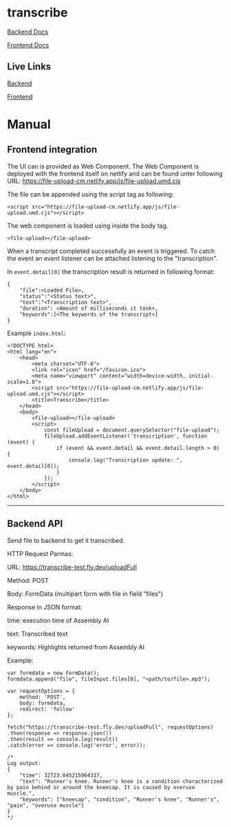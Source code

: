 # transcribe

[Backend Docs](backend/README.md)

[Frontend Docs](frontend/README.md)

## Live Links

[Backend](https://transcribe-test.fly.dev )

[Frontend](https://file-upload-cm.netlify.app/)


# Manual

## Frontend integration

The UI can is provided as Web Component. The Web Component is deployed with the frontend itself on netlify and can be found unter following URL: https://file-upload-cm.netlify.app/js/file-upload.umd.cjs

The file can be appended using the script tag as following: 

```
<script src="https://file-upload-cm.netlify.app/js/file-upload.umd.cjs"></script>
```

The web component is loaded using inside the body tag.

```
<file-upload></file-upload>
```

When a transcript completed successfully an event is triggered. To catch the event an event listener can be attached listening to the "transcription". 

In `event.detail[0]` the transcription result is returned in following format:

```
{
	"file":<Loaded File>,
	"status":"<Status text>",
	"text":"<Transcription text>",
	"duration": <Amount of milliseconds it took>,
	"keywords":[<The keywords of the transcript>]
}
```

Example `index.html`: 

```
<!DOCTYPE html>
<html lang="en">
	<head>
		<meta charset="UTF-8">
		<link rel="icon" href="/favicon.ico">
		<meta name="viewport" content="width=device-width, initial-scale=1.0">
		<script src="https://file-upload-cm.netlify.app/js/file-upload.umd.cjs"></script>
		<title>Transcribe</title>
	</head>
	<body>
		<file-upload></file-upload>
		<script>
			const fileUpload = document.querySelector("file-upload");
			fileUpload.addEventListener('transcription', function (event) {
				if (event && event.detail && event.detail.length > 0) {
					console.log("Transcription update: ", event.detail[0]);
				}
			});		
		</script>
	</body>
</html>

```

---
## Backend API

Send file to backend to get it transcribed.

HTTP Request Parmas: 

URL: https://transcribe-test.fly.dev/uploadFull

Method: POST

Body: FormData (multipart form with file in field "files")

Response in JSON format:

time: execution time of Assembly AI

text: Transcribed text

keywords: Highlights returned from Assembly AI

Example: 

```
var formdata = new FormData();
formdata.append("file", fileInput.files[0], "<path/to/file>.mp3");

var requestOptions = {
	method: 'POST',
	body: formdata,
	redirect: 'follow'
};

fetch("https://transcribe-test.fly.dev/uploadFull", requestOptions)
.then(response => response.json())
.then(result => console.log(result))
.catch(error => console.log('error', error));

/*
Log output:
{
	"time": 32723.045215964317,
	"text": "Runner's knee. Runner's knee is a condition characterized by pain behind or around the kneecap. It is caused by overuse muscle.",
	"keywords": ["kneecap", "condition", "Runner's knee", "Runner's", "pain", "overuse muscle"]
}
*/

```